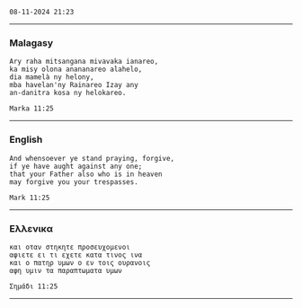 `` 08-11-2024 21:23 ``

___

### Malagasy

```gospel
Ary raha mitsangana mivavaka ianareo,
ka misy olona anananareo alahelo,
dia mamelà ny helony,
mba havelan'ny Rainareo Izay any
an-danitra kosa ny helokareo.

Marka 11:25
```
___

### English

```gospel
And whensoever ye stand praying, forgive,
if ye have aught against any one;
that your Father also who is in heaven
may forgive you your trespasses.

Mark 11:25
```
___

### Eλλενικα

```gospel
και οταν στηκητε προσευχομενοι
αφιετε ει τι εχετε κατα τινος ινα
και ο πατηρ υμων ο εν τοις ουρανοις
αφη υμιν τα παραπτωματα υμων 

Σημάδι 11:25
```
___
